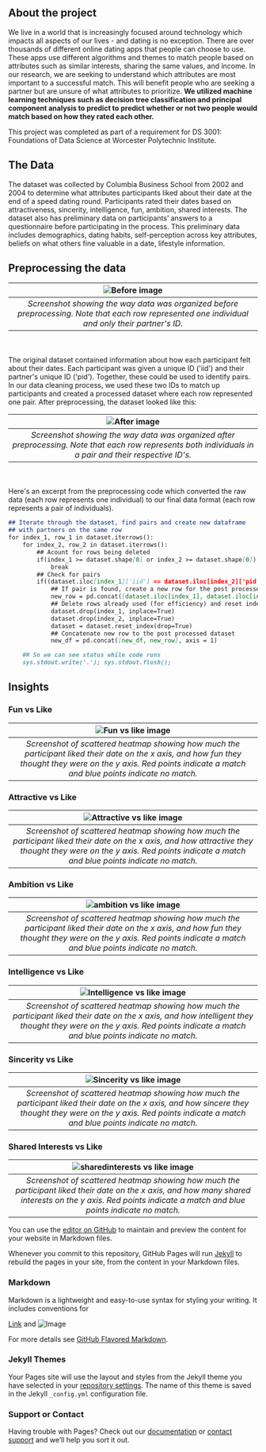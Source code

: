 ## About the project
We live in a world that is increasingly focused around technology which impacts all aspects of our lives - and dating is no exception. There are over thousands of different online dating apps that people can choose to use. These apps use different algorithms and themes to match people based on attributes such as similar interests, sharing the same values, and income. In our research, we are seeking to understand which attributes are most important to a successful match. This will benefit people who are seeking a partner but are unsure of what attributes to prioritize. **We utilized machine learning techniques such as decision tree classification and principal component analysis to predict to predict whether or not two people would match based on how they rated each other.** 

This project was completed as part of a requirement for DS 3001: Foundations of Data Science at Worcester Polytechnic Institute. 

## The Data
The dataset was collected by Columbia Business School from 2002 and 2004 to determine what attributes participants liked about their date at the end of a speed dating round. Participants rated their dates based on attractiveness, sincerity, intelligence, fun, ambition, shared interests. The dataset also has preliminary data on participants’ answers to a questionnaire before participating in the process. This preliminary data includes demographics, dating habits, self-perception across key attributes, beliefs on what others fine valuable in a date, lifestyle information. 

## Preprocessing the data

| ![Before image](/Images/before.JPG) |
|:---:| 
| *Screenshot showing the way data was organized before preprocessing. Note that each row represented one individual and only their partner's ID.* |

<br> <br> The original dataset contained information about how each participant felt about their dates. Each participant was given a unique ID ('iid') and their partner's unique ID ('pid'). Together, these could be used to identify pairs. In our data cleaning process, we used these two IDs to match up participants and created a processed dataset where each row represented one pair. After preprocessing, the dataset looked like this:

| ![After image](/Images/after.JPG) |
|:---:| 
| *Screenshot showing the way data was organized after preprocessing. Note that each row represents both individuals in a pair and their respective ID's.* |

<br><br>Here's an excerpt from the preprocessing code which converted the raw data (each row represents one individual) to our final data format (each row represents a pair of individuals). <br>


```markdown
## Iterate through the dataset, find pairs and create new dataframe
## with partners on the same row
for index_1, row_1 in dataset.iterrows():
    for index_2, row_2 in dataset.iterrows():
        ## Acount for rows being deleted
        if(index_1 >= dataset.shape[0] or index_2 >= dataset.shape[0]):
            break
        ## Check for pairs
        if((dataset.iloc[index_1]['iid'] == dataset.iloc[index_2]['pid']) and (dataset.iloc[index_1]['pid'] == dataset.iloc[index_2]['iid'])):
            ## If pair is found, create a new row for the post processed dataset
            new_row = pd.concat([dataset.iloc[index_1], dataset.iloc[index_2]], axis = 0)
            ## Delete rows already used (for efficiency) and reset index
            dataset.drop(index_1, inplace=True)
            dataset.drop(index_2, inplace=True)
            dataset = dataset.reset_index(drop=True)
            ## Concatenate new row to the post processed dataset
            new_df = pd.concat([new_df, new_row], axis = 1)

    ## So we can see status while code runs        
    sys.stdout.write('.'); sys.stdout.flush();

```

## Insights
### Fun vs Like

| ![Fun vs like image](/Images/fun_vs_like.png) |
|:---:| 
| *Screenshot of scattered heatmap showing how much the participant liked their date on the x axis, and how fun they thought they were on the y axis. Red points indicate a match and blue points indicate no match.* | <br>

### Attractive vs Like

| ![Attractive vs like image](/Images/attractive_vs_like.png) |
|:---:| 
| *Screenshot of scattered heatmap showing how much the participant liked their date on the x axis, and how attractive they thought they were on the y axis. Red points indicate a match and blue points indicate no match.* | <br>

### Ambition vs Like

| ![ambition vs like image](/Images/ambition_vs_like.png) |
|:---:| 
| *Screenshot of scattered heatmap showing how much the participant liked their date on the x axis, and how fun they thought they were on the y axis. Red points indicate a match and blue points indicate no match.* | <br>

### Intelligence vs Like

| ![Intelligence vs like image](/Images/intelligence_vs_like.png) |
|:---:| 
| *Screenshot of scattered heatmap showing how much the participant liked their date on the x axis, and how intelligent they thought they were on the y axis. Red points indicate a match and blue points indicate no match.* | <br>

### Sincerity vs Like

| ![Sincerity vs like image](/Images/sincerity_vs_like.png) |
|:---:| 
| *Screenshot of scattered heatmap showing how much the participant liked their date on the x axis, and how sincere they thought they were on the y axis. Red points indicate a match and blue points indicate no match.* | <br>

### Shared Interests vs Like

| ![sharedinterests vs like image](/Images/sharedinterests_vs_like.png) |
|:---:| 
| *Screenshot of scattered heatmap showing how much the participant liked their date on the x axis, and how many shared interests on the y axis. Red points indicate a match and blue points indicate no match.* | <br>

You can use the [editor on GitHub](https://github.com/hr23232323/love-at-first-swipe/edit/master/README.md) to maintain and preview the content for your website in Markdown files.

Whenever you commit to this repository, GitHub Pages will run [Jekyll](https://jekyllrb.com/) to rebuild the pages in your site, from the content in your Markdown files.

### Markdown

Markdown is a lightweight and easy-to-use syntax for styling your writing. It includes conventions for



[Link](url) and ![Image](src)

For more details see [GitHub Flavored Markdown](https://guides.github.com/features/mastering-markdown/).

### Jekyll Themes

Your Pages site will use the layout and styles from the Jekyll theme you have selected in your [repository settings](https://github.com/hr23232323/love-at-first-swipe/settings). The name of this theme is saved in the Jekyll `_config.yml` configuration file.

### Support or Contact

Having trouble with Pages? Check out our [documentation](https://help.github.com/categories/github-pages-basics/) or [contact support](https://github.com/contact) and we’ll help you sort it out.
